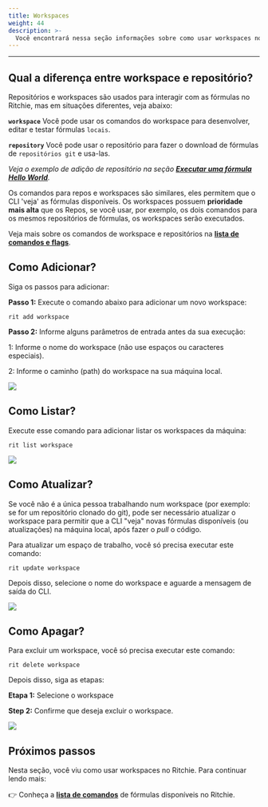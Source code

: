 ```yaml
---
title: Workspaces
weight: 44
description: >-
  Você encontrará nessa seção informações sobre como usar workspaces no Ritchie.
---
```


---

## Qual a diferença entre workspace e repositório?

Repositórios e workspaces são usados para interagir com as fórmulas no Ritchie, mas em situações diferentes, veja abaixo:

**`workspace`** Você pode usar os comandos do workspace para desenvolver, editar e testar fórmulas `locais`.

**`repository`** Você pode usar o repositório para fazer o download de fórmulas de `repositórios git` e usa-las.

*Veja o exemplo de adição de repositório na seção [**Executar uma fórmula Hello World**](/docs-ritchie/pt-br/fórmulas/executar-uma-fórmula-hello-world/).*

Os comandos para repos e workspaces são similares, eles permitem que o CLI 'veja' as fórmulas disponíveis. Os workspaces possuem **prioridade mais alta** que os Repos, se você usar, por exemplo, os dois comandos para os mesmos repositórios de fórmulas, os workspaces serão executados.

Veja mais sobre os comandos de workspace e repositórios na [**lista de comandos e flags**](/docs-ritchie/pt-br/referência/lista-de-comandos-e-flags/).

## Como Adicionar?

Siga os passos para adicionar:

**Passo 1:** Execute o comando abaixo para adicionar um novo workspace:

```text
rit add workspace
```

**Passo 2:** Informe alguns parâmetros de entrada antes da sua execução:

1: Informe o nome do workspace (não use espaços ou caracteres especiais).

2: Informe o caminho (path) do workspace na sua máquina local.

![](/shared/add-workspace.gif)

## Como Listar?

Execute esse comando para adicionar listar os workspaces da máquina:

```text
rit list workspace
```

![](/shared/list-workspace.gif)

## Como Atualizar?

Se você não é a única pessoa trabalhando num workspace (por exemplo: se for um repositório clonado do git), pode ser necessário atualizar o workspace para permitir que a CLI "veja" novas fórmulas disponíveis (ou atualizações) na máquina local, após fazer o *pull* o código.

Para atualizar um espaço de trabalho, você só precisa executar este comando:

```text
rit update workspace
```

Depois disso, selecione o nome do workspace e aguarde a mensagem de saída do CLI.

![](/shared/update-workspace.gif)

## Como Apagar?

Para excluir um workspace, você só precisa executar este comando:

```text
rit delete workspace
```

Depois disso, siga as etapas:

**Etapa 1:** Selecione o workspace

**Step 2:** Confirme que deseja excluir o workspace.

![](/shared/delete-workspace.gif)

## Próximos passos

Nesta seção, você viu como usar workspaces no Ritchie. Para continuar lendo mais:

👉 Conheça a [**lista de comandos**](/docs-ritchie/pt-br/referência/lista-de-comandos-e-flags/) de fórmulas disponíveis no Ritchie.
